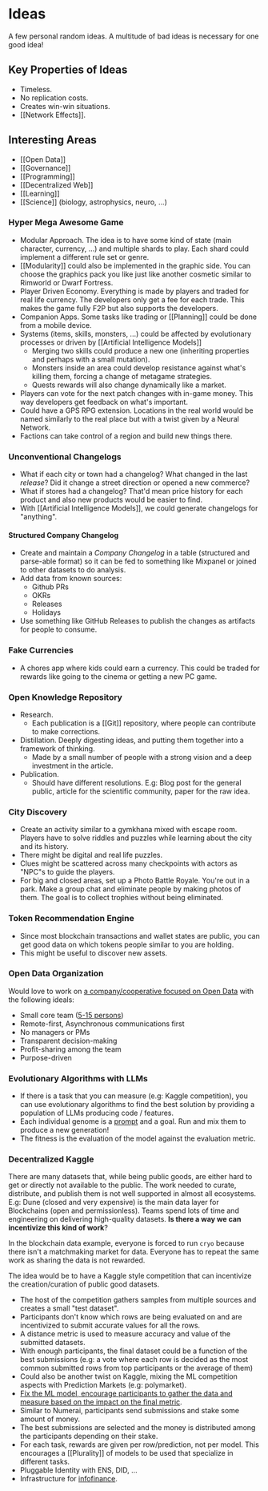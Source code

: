 # Ideas

A few personal random ideas. A multitude of bad ideas is necessary for one good idea!

## Key Properties of Ideas

- Timeless.
- No replication costs.
- Creates win-win situations.
- [[Network Effects]].

## Interesting Areas

- [[Open Data]]
- [[Governance]]
- [[Programming]]
- [[Decentralized Web]]
- [[Learning]]
- [[Science]] (biology, astrophysics, neuro, ...)

### Hyper Mega Awesome Game

- Modular Approach. The idea is to have some kind of state (main character, currency, ...) and multiple shards to play. Each shard could implement a different rule set or genre.
- [[Modularity]] could also be implemented in the graphic side. You can choose the graphics pack you like just like another cosmetic similar to Rimworld or Dwarf Fortress.
- Player Driven Economy. Everything is made by players and traded for real life currency. The developers only get a fee for each trade. This makes the game fully F2P but also supports the developers.
- Companion Apps. Some tasks like trading or [[Planning]] could be done from a mobile device.
- Systems (items, skills, monsters, ...) could be affected by evolutionary processes or driven by [[Artificial Intelligence Models]]
  - Merging two skills could produce a new one (inheriting properties and perhaps with a small mutation).
  - Monsters inside an area could develop resistance against what's killing them, forcing a change of metagame strategies.
  - Quests rewards will also change dynamically like a market.
- Players can vote for the next patch changes with in-game money. This way developers get feedback on what's important.
- Could have a GPS RPG extension. Locations in the real world would be named similarly to the real place but with a twist given by a Neural Network.
- Factions can take control of a region and build new things there.

### Unconventional Changelogs

- What if each city or town had a changelog? What changed in the last _release_? Did it change a street direction or opened a new commerce?
- What if stores had a changelog? That'd mean price history for each product and also new products would be easier to find.
- With [[Artificial Intelligence Models]], we could generate changelogs for "anything".

#### Structured Company Changelog

- Create and maintain a _Company Changelog_ in a table (structured and parse-able format) so it can be fed to something like Mixpanel or joined to other datasets to do analysis.
- Add data from known sources:
  - Github PRs
  - OKRs
  - Releases
  - Holidays
- Use something like GitHub Releases to publish the changes as artifacts for people to consume.

### Fake Currencies

- A chores app where kids could earn a currency. This could be traded for rewards like going to the cinema or getting a new PC game.

### Open Knowledge Repository

- Research.
  - Each publication is a [[Git]] repository, where people can contribute to make corrections.
- Distillation. Deeply digesting ideas, and putting them together into a framework of thinking.
  - Made by a small number of people with a strong vision and a deep investment in the article.
- Publication.
  - Should have different resolutions. E.g: Blog post for the general public, article for the scientific community, paper for the raw idea.

### City Discovery

- Create an activity similar to a gymkhana mixed with escape room. Players have to solve riddles and puzzles while learning about the city and its history.
- There might be digital and real life puzzles.
- Clues might be scattered across many checkpoints with actors as "NPC"s to guide the players.
- For big and closed areas, set up a Photo Battle Royale. You're out in a park. Make a group chat and eliminate people by making photos of them. The goal is to collect trophies without being eliminated.

### Token Recommendation Engine

- Since most blockchain transactions and wallet states are public, you can get good data on which tokens people similar to you are holding.
- This might be useful to discover new assets.

### Open Data Organization

Would love to work on [a company/cooperative focused on Open Data](https://github.com/datonic) with the following ideals:

- Small core team ([5-15 persons](https://x.com/kepano/status/1706690014657274201))
- Remote-first, Asynchronous communications first
- No managers or PMs
- Transparent decision-making
- Profit-sharing among the team
- Purpose-driven

### Evolutionary Algorithms with LLMs

- If there is a task that you can measure (e.g: Kaggle competition), you can use evolutionary algorithms to find the best solution by providing a population of LLMs producing code / features.
- Each individual genome is a [prompt](https://github.com/shobrook/promptimal/blob/master/promptimal/optimizer/prompts.py) and a goal. Run and mix them to produce a new generation!
- The fitness is the evaluation of the model against the evaluation metric.

### Decentralized Kaggle

There are many datasets that, while being public goods, are either hard to get or directly not available to the public. The work needed to curate, distribute, and publish them is not well supported in almost all ecosystems. E.g: Dune (closed and very expensive) is the main data layer for Blockchains (open and permissionless). Teams spend lots of time and engineering on delivering high-quality datasets. **Is there a way we can incentivize this kind of work**?

In the blockchain data example, everyone is forced to run `cryo` because there isn't a matchmaking market for data. Everyone has to repeat the same work as sharing the data is not rewarded.

The idea would be to have a Kaggle style competition that can incentivize the creation/curation of public good datasets.

- The host of the competition gathers samples from multiple sources and creates a small "test dataset".
- Participants don't know which rows are being evaluated on and are incentivized to submit accurate values for all the rows.
- A distance metric is used to measure accuracy and value of the submitted datasets.
- With enough participants, the final dataset could be a function of the best submissions (e.g: a vote where each row is decided as the most common submitted rows from top participants or the average of them)
- Could also be another twist on Kaggle, mixing the ML competition aspects with Prediction Markets (e.g: polymarket).
- [Fix the ML model, encourage participants to gather the data and measure based on the impact on the final metric](https://www.dataperf.org/training-set-acquisition).
- Similar to Numerai, participants send submissions and stake some amount of money.
- The best submissions are selected and the money is distributed among the participants depending on their stake.
- For each task, rewards are given per row/prediction, not per model. This encourages a [[Plurality]] of models to be used that specialize in different tasks.
- Pluggable Identity with ENS, DID, ...
- Infrastructure for [infofinance](https://vitalik.eth.limo/general/2024/11/09/infofinance.html).

